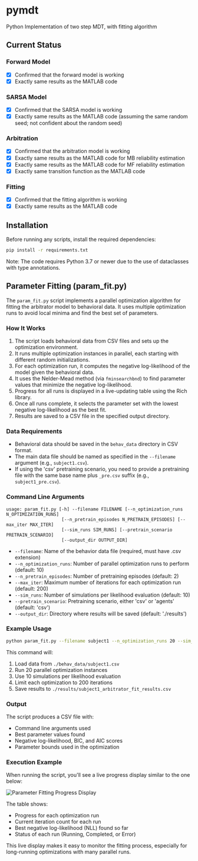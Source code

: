# pymdt

Python Implementation of two step MDT, with fitting algorithm

## Current Status

### Forward Model

- [x] Confirmed that the forward model is working
- [x] Exactly same results as the MATLAB code

### SARSA Model

- [x] Confirmed that the SARSA model is working
- [x] Exactly same results as the MATLAB code (assuming the same random seed; not confident about the random seed)

### Arbitration

- [x] Confirmed that the arbitration model is working
- [x] Exactly same results as the MATLAB code for MB reliability estimation
- [x] Exactly same results as the MATLAB code for MF reliability estimation
- [x] Exactly same transition function as the MATLAB code

### Fitting

- [x] Confirmed that the fitting algorithm is working
- [x] Exactly same results as the MATLAB code

## Installation

Before running any scripts, install the required dependencies:

```bash
pip install -r requirements.txt
```

Note: The code requires Python 3.7 or newer due to the use of dataclasses with type annotations.

## Parameter Fitting (param_fit.py)

The `param_fit.py` script implements a parallel optimization algorithm for fitting the arbitrator model to behavioral data. It uses multiple optimization runs to avoid local minima and find the best set of parameters.

### How It Works

1. The script loads behavioral data from CSV files and sets up the optimization environment.
2. It runs multiple optimization instances in parallel, each starting with different random initializations.
3. For each optimization run, it computes the negative log-likelihood of the model given the behavioral data.
4. It uses the Nelder-Mead method (via `fminsearchbnd`) to find parameter values that minimize the negative log-likelihood.
5. Progress for all runs is displayed in a live-updating table using the Rich library.
6. Once all runs complete, it selects the parameter set with the lowest negative log-likelihood as the best fit.
7. Results are saved to a CSV file in the specified output directory.

### Data Requirements

- Behavioral data should be saved in the `behav_data` directory in CSV format.
- The main data file should be named as specified in the `--filename` argument (e.g., `subject1.csv`).
- If using the 'csv' pretraining scenario, you need to provide a pretraining file with the same base name plus `_pre.csv` suffix (e.g., `subject1_pre.csv`).

### Command Line Arguments

```
usage: param_fit.py [-h] --filename FILENAME [--n_optimization_runs N_OPTIMIZATION_RUNS]
                     [--n_pretrain_episodes N_PRETRAIN_EPISODES] [--max_iter MAX_ITER]
                     [--sim_runs SIM_RUNS] [--pretrain_scenario PRETRAIN_SCENARIO]
                     [--output_dir OUTPUT_DIR]
```

- `--filename`: Name of the behavior data file (required, must have .csv extension)
- `--n_optimization_runs`: Number of parallel optimization runs to perform (default: 10)
- `--n_pretrain_episodes`: Number of pretraining episodes (default: 2)
- `--max_iter`: Maximum number of iterations for each optimization run (default: 200)
- `--sim_runs`: Number of simulations per likelihood evaluation (default: 10)
- `--pretrain_scenario`: Pretraining scenario, either 'csv' or 'agents' (default: 'csv')
- `--output_dir`: Directory where results will be saved (default: './results')

### Example Usage

```bash
python param_fit.py --filename subject1 --n_optimization_runs 20 --sim_runs 10 --max_iter 200 --output_dir ./results
```

This command will:

1. Load data from `./behav_data/subject1.csv`
2. Run 20 parallel optimization instances
3. Use 10 simulations per likelihood evaluation
4. Limit each optimization to 200 iterations
5. Save results to `./results/subject1_arbitrator_fit_results.csv`

### Output

The script produces a CSV file with:

- Command line arguments used
- Best parameter values found
- Negative log-likelihood, BIC, and AIC scores
- Parameter bounds used in the optimization

### Execution Example

When running the script, you'll see a live progress display similar to the one below:

![Parameter Fitting Progress Display](https://github.com/user-attachments/assets/6f84cac1-107f-4aca-9523-111dbe3f9497)

The table shows:

- Progress for each optimization run
- Current iteration count for each run
- Best negative log-likelihood (NLL) found so far
- Status of each run (Running, Completed, or Error)

This live display makes it easy to monitor the fitting process, especially for long-running optimizations with many parallel runs.